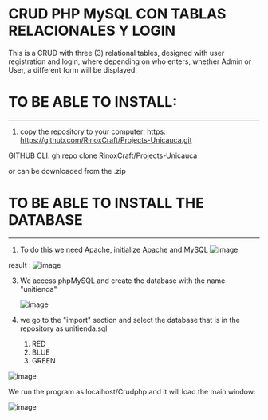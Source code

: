 # CRUD PHP MySQL CON TABLAS RELACIONALES Y LOGIN
This is a CRUD with three (3) relational tables, designed with user registration and login, where depending on who enters, whether Admin or User, a different form will be displayed.

# TO BE ABLE TO INSTALL:
-----------------------

1. copy the repository to your computer:
https: https://github.com/RinoxCraft/Projects-Unicauca.git

GITHUB CLI: gh repo clone RinoxCraft/Projects-Unicauca

or can be downloaded from the .zip

# TO BE ABLE TO INSTALL THE DATABASE
------------------------
1. To do this we need Apache, initialize Apache and MySQL
![image](https://github.com/RinoxCraft/Projects-Unicauca/assets/67917424/efb93689-0a13-4e7f-88ed-8803541cf1fe)



result : 
![image](https://github.com/RinoxCraft/Projects-Unicauca/assets/67917424/88087d10-8338-4ca6-a842-079bc43dcdfb)



3. We access phpMySQL and create the database with the name "unitienda"

   
   ![image](https://github.com/RinoxCraft/Projects-Unicauca/assets/67917424/a3646f56-80e6-47fa-9915-6313b2641ae6)

   

5. we go to the "import" section and select the database that is in the repository as unitienda.sql
   1. RED
   2. BLUE
   4. GREEN
  
      
  ![image](https://github.com/RinoxCraft/Projects-Unicauca/assets/67917424/903790dc-08ea-4d36-a37d-7901c385a815)

  


We run the program as localhost/Crudphp and it will load the main window:



![image](https://github.com/RinoxCraft/Projects-Unicauca/assets/67917424/4a8cd06f-c1ce-4323-92a7-df14e57ca5ad)

